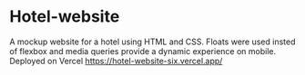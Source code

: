 # Hotel-website

A mockup website for a hotel using HTML and CSS. Floats were used insted of flexbox and media queries provide a dynamic experience on mobile.
Deployed on Vercel https://hotel-website-six.vercel.app/
